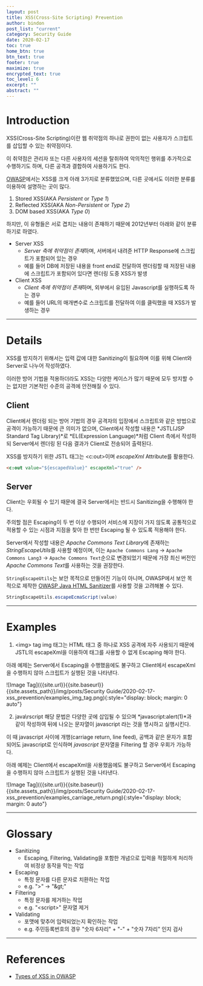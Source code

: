 ```yaml
---
layout: post
title: XSS(Cross-Site Scripting) Prevention
author: bindon
post_list: "current"
category: Security Guide
date: 2020-02-17
toc: true
home_btn: true
btn_text: true
footer: true
maximize: true
encrypted_text: true
toc_level: 6
excerpt: ""
abstract: ""
---
```


# Introduction

XSS(Cross-Site Scripting)이란 웹 취약점의 하나로 권한이 없는 사용자가 스크립트를 삽입할 수 있는 취약점이다.

이 취약점은 관리자 또는 다른 사용자의 세션을 탈취하여 악의적인 행위를 추가적으로 수행하기도 하며, 다른 공격과 결합하여 사용하기도 한다.

[OWASP](https://owasp.org)에서는 XSS를 크게 아래 3가지로 분류했었으며, 다른 곳에서도 이러한 분류를 이용하여 설명하는 곳이 많다.

1. Stored XSS(AKA *Persistent* or *Type 1*)
2. Reflected XSS(AKA *Non-Persistent* or *Type 2*)
3. DOM based XSS(AKA *Type 0*)

하지만, 이 유형들은 서로 겹치는 내용이 존재하기 때문에 2012년부터 아래와 같이 분류하기로 하였다.

* Server XSS
  - *Server 측에 취약점이 존재*하며, 서버에서 내려준 HTTP Response에 스크립트가 포함되어 있는 경우
  - 예를 들어 DB에 저장된 내용을 front end로 전달하여 렌더링할 때 저장된 내용에 스크립트가 포함되어 있다면 렌더링 도중 XSS가 발생
* Client XSS
  - *Client 측에 취약점이 존재*하며, 외부에서 유입된 Javascript를 실행하도록 하는 경우
  - 예를 들어 URL의 매개변수로 스크립트를 전달하여 이를 클릭했을 때 XSS가 발생하는 경우

***

# Details

XSS를 방지하기 위해서는 입력 값에 대한 Sanitizing이 필요하며 이를 위해 Client와 Server로 나누어 작성하였다.

이러한 방어 기법을 적용하더라도 XSS는 다양한 케이스가 많기 때문에 모두 방지할 수는 없지만 기본적인 수준의 공격에 안전해질 수 있다.

## Client

Client에서 렌더링 되는 방어 기법의 경우 공격자의 입장에서 스크립트와 같은 방법으로 공격이 가능하기 때문에 큰 의미가 없으며, Client에서 작성할 내용은 *JSTL(JSP Standard Tag Library)*로 *EL(Expression Language)*처럼 Client 측에서 작성하되 Server에서 렌더링 된 다음 결과가 Client로 전송되어 출력된다.

XSS를 방지하기 위한 JSTL 태그는 &lt;c:out&gt;이며 *escapeXml* Attribute를 활용한다.

```html
<c:out value="${escapedValue}" escapeXml="true" />
```

## Server

Client는 우회될 수 있기 때문에 결국 Server에서는 반드시 Sanitizing을 수행해야 한다.

주의할 점은 Escaping이 두 번 이상 수행되어 서비스에 지장이 가지 않도록 공통적으로 적용할 수 있는 시점과 지점을 찾아 한 번만 Escaping 될 수 있도록 적용해야 한다.

Server에서 작성할 내용은 *Apache Commons Text Library*에 존재하는 *StringEscapeUtils*를 사용할 예정이며, 이는 `Apache Commons Lang` -> `Apache Commons Lang3` -> `Apache Commons Text`순으로 변경되었기 때문에 가장 최신 버전인 *Apache Commons Text*를 사용하는 것을 권장한다.

`StringEscapeUtils`는 보안 목적으로 만들어진 기능이 아니며, OWASP에서 보안 목적으로 제작한 [OWASP Java HTML Sanitizer](https://github.com/owasp/java-html-sanitizer)를 사용할 것을 고려해볼 수 있다.

```java
StringEscapeUtils.escapeEcmaScript(value)
```

***

# Examples

1. &lt;img&gt; tag
img 태그는 HTML 태그 중 하나로 XSS 공격에 자주 사용되기 때문에 JSTL의 escapeXml을 이용하여 태그를 사용할 수 없게 Escaping 해야 한다.

아래 예제는 Server에서 Escaping을 수행했음에도 불구하고 Client에서 escapeXml을 수행하지 않아 스크립트가 실행된 것을 나타낸다.

![Image Tag]({{site.url}}{{site.baseurl}}{{site.assets_path}}/img/posts/Security Guide/2020-02-17-xss_prevention/examples_img_tag.png){:style="display: block; margin: 0 auto"}

2. java\rscript
해당 문법은 다양한 곳에 삽입될 수 있으며 *javascript:alert(1)*과 같이 작성하여 뒤에 나오는 문자열이 javascript 라는 것을 명시하고 실행시킨다.

이 때 javascript 사이에 개행(carriage return, line feed), 공백과 같은 문자가 포함되어도 javascript로 인식하며 *javascript* 문자열을 Filtering 할 경우 우회가 가능하다.

아래 예제는 Client에서 escapeXml을 사용했음에도 불구하고 Server에서 Escaping을 수행하지 않아 스크립트가 실행된 것을 나타낸다.

![Image Tag]({{site.url}}{{site.baseurl}}{{site.assets_path}}/img/posts/Security Guide/2020-02-17-xss_prevention/examples_carriage_return.png){:style="display: block; margin: 0 auto"}

***

# Glossary

* Sanitizing
  - Escaping, Filtering, Validating을 포함한 개념으로 입력을 적절하게 처리하여 비정상 동작을 막는 작업
* Escaping
  - 특정 문자를 다른 문자로 치환하는 작업
  - e.g. "&gt;" -> "&amp;gt;"
* Filtering
  - 특정 문자를 제거하는 작업
  - e.g. "&lt;script&gt;" 문자열 제거
* Validating
  - 포맷에 맞추어 입력되었는지 확인하는 작업
  - e.g. 주민등록번호의 경우 "숫자 6자리" + "-" + "숫자 7자리" 인지 검사

***

# References

* [Types of XSS in OWASP](https://owasp.org/www-community/Types_of_Cross-Site_Scripting)